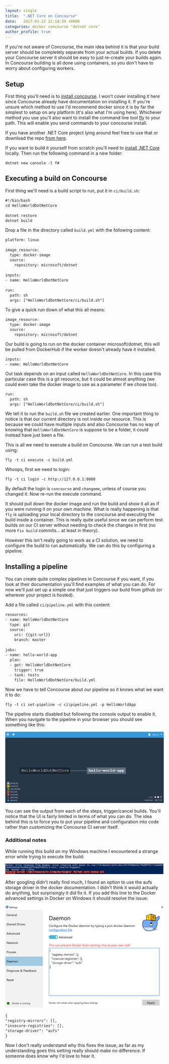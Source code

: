 ```yaml
---
layout: single
title:  ".NET Core on Concourse"
date:   2017-03-22 21:18:39 +0000
categories: docker concourse "dotnet core"
author_profile: true
---
```


If you're not aware of Concourse, the main idea behind it is that your build server should be completely separate from your actual builds. If you delete your Concourse server it should be easy to just re-create your builds again. In Concourse building is all done using containers, so you don't have to worry about configuring workers.

## Setup

First thing you'll need is to [install concourse](https://concourse.ci/installing.html). I won't cover installing it here since Concourse already have documentation on installing it. If you're unsure which method to use I'd recommend docker since it is by far the simplest to setup on any platform (it's also what I'm using here). Whichever method you use you'll also want to install the command line tool [fly](https://concourse.ci/downloads.html) to your path. This will enable you send commands to your concourse install.

If you have another .NET Core project lying around feel free to use that or download the repo [from here](https://github.com/simonhdickson/HelloWorldDotNetCore).

If you want to build it yourself from scratch you'll need to [install .NET Core](https://www.microsoft.com/net/core#windowscmd) locally. Then run the following command in a new folder:

```
dotnet new console -l f#
```

## Executing a build on Concourse

First thing we'll need is a build script to run, put it in `ci/build.sh`:

```
#!/bin/bash
cd HelloWorldDotNetCore

dotnet restore
dotnet build
```

Drop a file in the directory called `build.yml` with the following content:

```
platform: linux

image_resource:
  type: docker-image
  source:
    repository: microsoft/dotnet

inputs:
- name: HelloWorldDotNetCore

run:
  path: sh
  args: ["HelloWorldDotNetCore/ci/build.sh"]
```

To give a quick run down of what this all means:

```
image_resource:
  type: docker-image
  source:
    repository: microsoft/dotnet
```

Our build is going to run on the docker container microsoft/dotnet, this will be pulled from DockerHub if the worker doesn't already have it installed.

```
inputs:
- name: HelloWorldDotNetCore
```

Out task depends on an input called `HelloWorldDotNetCore`. In this case this particular case this is a git resource, but it could be almost anything (we could even take the docker image to use as a parameter if we chose too).

```
run:
  path: sh
  args: ["HelloWorldDotNetCore/ci/build.sh"]
```

We tell it to run the `build.sh` file we created earlier. One important thing to notice is that our current directory is not inside our resource. This is because we could have multiple inputs and also Concourse has no way of knowing that `HelloWorldDotNetCore` is suppose to be a folder, it could instead have just been a file.

This is all we need to execute a build on Concourse. We can run a test build using:

```
fly -t ci execute -c build.yml
```

Whoops, first we need to login:

```
fly -t ci login -c http://127.0.0.1:8080
```

By default the login is `concourse` and `changeme`, unless of course you changed it. Now re-run the execute command.

It should pull down the docker image and run the build and show it all as if you were running it on your own machine. What is really happening is that `fly` is uploading your local directory to the concourse and executing the build inside a container. This is really quite useful since we can perform test builds on our CI server without needing to check the changes in first (no more `Fix build` commits... at least in theory).

However this isn't really going to work as a CI solution, we need to configure the build to run automatically. We can do this by configuring a pipeline. 

## Installing a pipeline

You can create quite complex pipelines in Concourse if you want, if you look at their documentation you'll find examples of what you can do. For now we'll just set up a simple one that just triggers our build from github (or wherever your project is hosted). 

Add a file called `ci/pipeline.yml` with this content:

```
resources:
- name: HelloWorldDotNetCore
  type: git
  source:
    uri: {{git-url}}
    branch: master

jobs:
- name: hello-world-app
  plan:
  - get: HelloWorldDotNetCore
    trigger: true
  - task: tests
    file: HelloWorldDotNetCore/build.yml
```

Now we have to tell Concourse about our pipeline so it knows what we want it to do:

```
fly -t ci set-pipeline -c ci\pipeline.yml -p HelloWorldApp
```

The pipeline starts disabled but following the console output to enable it. When you navigate to the pipeline in your browser you should see something like this:

![Concourse Dashboard](/assets/media/concourse/dashboard.png)

You can see the output from each of the steps, trigger/cancel builds. You'll notice that the UI is fairly limited in terms of what you can do. The idea behind this is to force you to put your pipeline and configuration into code rather than customizing the Concourse CI server itself.

### Additional notes

While running this build on my Windows machine I encountered a strange error while trying to execute the build:

![AUFS error](/assets/media/docker/docker-aufs-error.png)

After googling didn't really find much, I found an option to use the aufs storage driver in the docker documentation. I didn't think it would actually do anything, but surprisingly it did fix it. If you add this line to the Docker advanced settings in Docker on Windows it should resolve the issue:

![Docker Advanced Settings](/assets/media/docker/docker-advanced-aufs.png)

```
{
"registry-mirrors": [],
"insecure-registries": [],
"storage-driver": "aufs"
}
```

Now I don't really understand why this fixes the issue, as far as my understanding goes this setting really should make no difference. If someone does know why I'd love to hear it.
